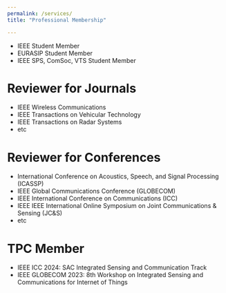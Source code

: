 ```yaml
---
permalink: /services/
title: "Professional Membership"

---
```


- IEEE Student Member
- EURASIP Student Member
- IEEE SPS, ComSoc, VTS Student Member

# Reviewer for Journals

- IEEE Wireless Communications
- IEEE Transactions on Vehicular Technology
- IEEE Transactions on Radar Systems
- etc

# Reviewer for Conferences

- International Conference on Acoustics, Speech, and Signal Processing (ICASSP)
- IEEE Global Communications Conference (GLOBECOM)
- IEEE International Conference on Communications (ICC)
- IEEE IEEE International Online Symposium on Joint Communications & Sensing (JC&S)
- etc

# TPC Member

- IEEE ICC 2024: SAC Integrated Sensing and Communication Track
- IEEE GLOBECOM 2023: 8th Workshop on Integrated Sensing and Communications for Internet of Things